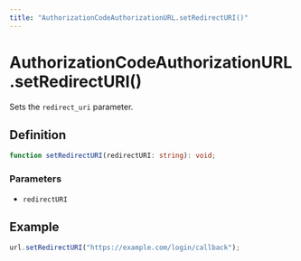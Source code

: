 ```yaml
---
title: "AuthorizationCodeAuthorizationURL.setRedirectURI()"
---
```


# AuthorizationCodeAuthorizationURL.setRedirectURI()

Sets the `redirect_uri` parameter. 

## Definition

```ts
function setRedirectURI(redirectURI: string): void;
```

### Parameters

- `redirectURI`

## Example

```ts
url.setRedirectURI("https://example.com/login/callback");
```
